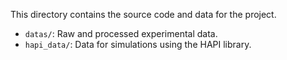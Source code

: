 This directory contains the source code and data for the project.

- `datas/`: Raw and processed experimental data.
- `hapi_data/`: Data for simulations using the HAPI library.
